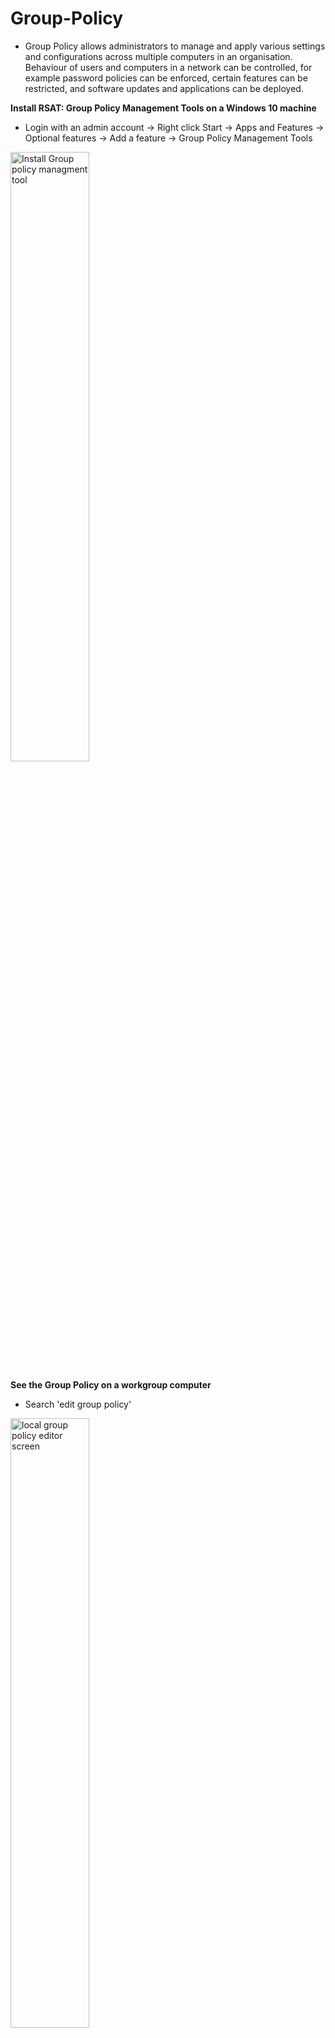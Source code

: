 <h1>Group-Policy</h1>

- Group Policy allows administrators to manage and apply various settings and configurations across multiple computers in an organisation. Behaviour of users and computers in a network can be controlled, for example password policies can be enforced, certain features can be restricted, and software updates and applications can be deployed.

**Install RSAT: Group Policy Management Tools on a Windows 10 machine**
- Login with an admin account -> Right click Start -> Apps and Features -> Optional features -> Add a feature -> Group Policy Management Tools

<img src="https://i.imgur.com/Bd1ZQMO.png" height="50%" width="50%" alt="Install Group policy managment tool"/>

**See the Group Policy on a workgroup computer**
- Search 'edit group policy'

<img src="https://i.imgur.com/e5KWPUF.png" height="50%" width="50%" alt="local group policy editor screen"/>

**How to check the minimum password length on a Windows 10 computer**
- Search 'edit group policy' -> Windows Settings -> Security Settings -> Account Policies -> Password Policy

<img src="https://i.imgur.com/LROYbs3.png" height="50%" width="50%" alt="Check minimum password length"/>

**From DC (Domain controller) how to check default domain policy**
- Group Policy Management -> Default Domain Policy -> Settings
- This will generate a report of the default domain policy

<img src="https://i.imgur.com/tQVq3p4.png" height="60%" width="60%" alt="Default group policy report"/>

**How to change a Group Policy. For example, changing the minimum password length**
- Group Policy Management -> Forest -> Domains -> Right click Default Domain Policy -> Edit -> Policies -> Windows Settings -> Security Settings -> Account Policies -> Password Policy -> Minimum password length

<img src="https://i.imgur.com/1dvrqhA.png" height="60%" width="60%" alt="Password policy editor screen"/>

**Once a policy has been applied how can it be implemented to a client machine**
- Restart the machine
- Or cmd -> 'gpupdate /force'
- The changes made in the domain will now be applied to this machine
- **Note:** Some policy may require a restart

**If you don't have access to DC, how can you see Group Policy from your machine?**
- Run cmd as an admin -> 'gpresult' -> 'gpresult /h' specify a path eg 'c:\gpresults.html'
- Go to the file that was created, from there you will see the Group Policy. Screenshot below displays this

<img src="https://i.imgur.com/Wc6DrZ0.png" height="60%" width="60%" alt="Screen showing password and account policy"/>

- Another method you can use: search in start 'rsop.msc'

<img src="https://i.imgur.com/MyVh1TR.png" height="60%" width="60%" alt="Resultant set of policy screen showing password policy"/>

**From rsop.msc can also see Group Policy for other users that are part of this computer**
- Right click the computer name -> Change Query -> This computer -> Select a user

**Deploy a software from Group Policy**
- Group Policy Management -> Domain -> Right click the OU -> Create a GPO in this domain, and link it here
- Other computers in the network should be able to access the file through network share:
  - This PC -> C: -> New Folder -> Right click -> Properties -> Sharing -> Advanced Sharing -> Check 'Share this folder' -> Permissions -> Add -> Type 'domain users' -> For now give full access
- From a client machine, verify you have access to that path:
  - File explorer -> \\DC\software
- In Win 10 go to google and search 'firefox download msi' -> Deploy Firefox with MSI installers -> Under MSI Installers click the link https://www.mozilla.org/firefox/all/
- Select your preferred installer: Windows 64-bit MSI -> Download -> Open folder

need m.sci file

can create a OU in AD and deploy group policy on top of that OU 

start -> Windows Administrative Tools -> Group Policy Management -> Forest -> Domains -> Domain 

ADUC -> Domain name -> Right click OU name and create an OU, this eg call it Staff -> 

From Staff is where we want to deploy GP, anything inside Staff will get the GP

Put the computer inside the Staff OU so that the GP can be applied to the computer

Here we are going to setup a GP to install a software from the GP
Open GP management -> forest -> Domains -> Domain name -> Right click Staff OU -> Create a GPO in this domain, and Link it here -> In this eg name it firefox

Need to create a shared folder so other computers can have access to this folder through the network:
File explorere -> This PC -> C: -> Create new folder name it software -> Right click folder -> Properties -> Sharing -> Advanced Sharing -> Check 'share this folder' -> Permissions -> Add -> Type domain users -> For now check full control, change, read -> and give Everyone full access 

Verify that you can get to this path:
- Win 10 -> File explorer -> in search bar type the path to this file eg \\plabdc01\\software

Download firefox from win 10
- google --> firefox download msi
- click 'Deploy firefox with msi installers - mozilla support'
- Under MSI installers click the link: https://www.mozilla.org/firefox/all
- select your preferred installer: Windows 64-bit MSI -> Download Now

Once download is complete copy the firefox folder and paste it into the shared folder

Go back to DC -> Group policy management --> right click firefox folder -> edit -> policies -> software settings -> right click software installation -> new -> package 
- Type the network path in the search bar eg \\plabdc01 -> Software -> Firefox setup -> check assigned ->

if don't see the GP right click refresh

Need to go back and apply this policy 
- Group policy management -> Staff -> firefox -> remove authenticated users -> add -> object types -> check everything -> type in the computer name eg plabwin101

In win 10 comp apply for policy
- cmd -> 'gpupdate /force'
- should get a message that says for this policy to be applied to PC needs to be restarted
- restart this machine

